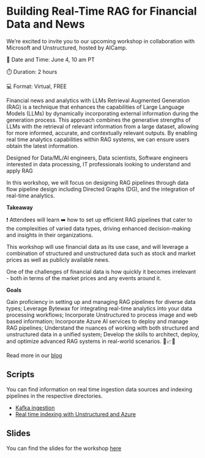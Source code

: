 # Building Real-Time RAG for Financial Data and News

We’re excited to invite you to our upcoming workshop in collaboration with Microsoft and Unstructured, hosted by AICamp.

📅 Date and Time: June 4, 10 am PT

⏱️ Duration: 2 hours

💻 Format: Virtual, FREE

Financial news and analytics with LLMs Retrieval Augmented Generation (RAG) is a technique that enhances the capabilities of Large Language Models (LLMs) by dynamically incorporating external information during the generation process. This approach combines the generative strengths of LLMs with the retrieval of relevant information from a large dataset, allowing for more informed, accurate, and contextually relevant outputs. By enabling real time analytics capabilities within RAG systems, we can ensure users obtain the latest information.

Designed for Data/ML/AI engineers, Data scientists, Software engineers interested in data processing, IT professionals looking to understand and apply RAG

In this workshop, we will focus on designing RAG pipelines through data flow pipeline design including Directed Graphs (DG), and the integration of real-time analytics.

**Takeaway**

❗️ Attendees will learn ➡️ how to set up efficient RAG pipelines that cater to the complexities of varied data types, driving enhanced decision-making and insights in their organizations.

This workshop will use financial data as its use case, and will leverage a combination of structured and unstructured data such as stock and market prices as well as publicly available news.

One of the challenges of financial data is how quickly it becomes irrelevant - both in terms of the market prices and any events around it.

**Goals**

Gain proficiency in setting up and managing RAG pipelines for diverse data types;
Leverage Bytewax for integrating real-time analytics into your data processing workflows;
Incorporate Unstructured to process image and web based information;
Incorporate Azure AI services to deploy and manage RAG pipelines;
Understand the nuances of working with both structured and unstructured data in a unified system;
Develop the skills to architect, deploy, and optimize advanced RAG systems in real-world scenarios. 💼📈📰

Read more in our [blog](https://bytewax.io/blog/building-real-time-rag-financial-data-and-news)

## Scripts

You can find information on real time ingestion data sources and indexing pipelines in the respective directories.

* [Kafka ingestion](./pipelines/ingestion-pipelines/README.md)
* [Real time indexing with Unstructured and Azure](./pipelines/indexing-pipelines/README.md)

## Slides

You can find the slides for the workshop [here](https://www.canva.com/design/DAGGq6FuVQo/qNWKz0Z3Lo09oW4kW7Vrnw/watch?utm_content=DAGGq6FuVQo&utm_campaign=designshare&utm_medium=link&utm_source=editor)